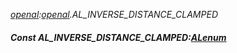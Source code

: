 _[openal](../../modules/openal/openal-module.md):[openal](../../modules/openal/openal-module.md).AL\_INVERSE\_DISTANCE\_CLAMPED_
##### Const AL\_INVERSE\_DISTANCE\_CLAMPED:[ALenum](../../modules/openal/openal-alenum.md)
